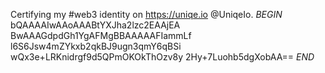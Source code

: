 Certifying my #web3 identity on https://uniqe.io @UniqeIo.
_BEGIN_
bQAAAAIwAAoAAABtYXJha2lzc2EAAjEA
BwAAAGdpdGh1YgAFMgBBAAAAAFIammLf
l6S6Jsw4mZYkxb2qkBJ9ugn3qmY6qBSi
wQx3e+LRKnidrgf9d5QPmOKOkThOzv8y
2Hy+7Luohb5dgXobAA==
_END_
